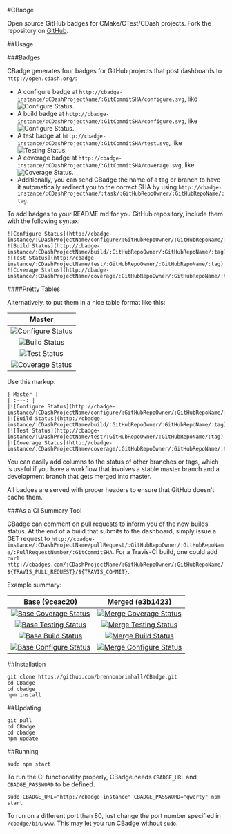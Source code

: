 #CBadge

Open source GitHub badges for CMake/CTest/CDash projects.  Fork the repository on [GitHub](http://github.com/brennonbrimhall/CBadge).


##Usage

###Badges

CBadge generates four badges for GitHub projects that post dashboards to `http://open.cdash.org/`:
  * A configure badge at `http://cbadge-instance/:CDashProjectName/:GitCommitSHA/configure.svg`, like ![Configure Status](http://img.shields.io/badge/configure-passing-brightgreen.svg).
  * A build badge at `http://cbadge-instance/:CDashProjectName/:GitCommitSHA/configure.svg`, like ![Configure Status](http://img.shields.io/badge/build-passing-brightgreen.svg).
  * A test badge at `http://cbadge-instance/:CDashProjectName/:GitCommitSHA/test.svg`, like ![Testing Status](http://img.shields.io/badge/tests-10%-red.svg).
  * A coverage badge at `http://cbadge-instance/:CDashProjectName/:GitCommitSHA/coverage.svg`, like ![Coverage Status](http://img.shields.io/badge/coverage-60%-yellow.svg).
  * Additionally, you can send CBadge the name of a tag or branch to have it automatically redirect you to the correct SHA by using `http://cbadge-instance/:CDashProjectName/:task/:GitHubRepoOwner/:GitHubRepoName/:tag`.

To add badges to your README.md for you GitHub repository, include them with the following syntax:

```
![Configure Status](http://cbadge-instance/:CDashProjectName/configure/:GitHubRepoOwner/:GitHubRepoName/:tag)
![Build Status](http://cbadge-instance/:CDashProjectName/build/:GitHubRepoOwner/:GitHubRepoName/:tag)
![Test Status](http://cbadge-instance/:CDashProjectName/test/:GitHubRepoOwner/:GitHubRepoName/:tag)
![Coverage Status](http://cbadge-instance/:CDashProjectName/coverage/:GitHubRepoOwner/:GitHubRepoName/:tag)
```

####Pretty Tables

Alternatively, to put them in a nice table format like this:

| Master |
| :---: |
|![Configure Status](http://cbadges.com/Remus/configure/robertmaynard/Remus/master)|
|![Build Status](http://cbadges.com/Remus/build/robertmaynard/Remus/master)|
|![Test Status](http://cbadges.com/Remus/test/robertmaynard/Remus/master)|
|![Coverage Status](http://cbadges.com/Remus/coverage/robertmaynard/Remus/master)|

Use this markup:

```
| Master |
| :---: |
|![Configure Status](http://cbadge-instance/:CDashProjectName/configure/:GitHubRepoOwner/:GitHubRepoName/:tag)|
|![Build Status](http://cbadge-instance/:CDashProjectName/build/:GitHubRepoOwner/:GitHubRepoName/:tag)|
|![Test Status](http://cbadge-instance/:CDashProjectName/test/:GitHubRepoOwner/:GitHubRepoName/:tag)|
|![Coverage Status](http://cbadge-instance/:CDashProjectName/coverage/:GitHubRepoOwner/:GitHubRepoName/:tag)|

```

You can easily add columns to the status of other branches or tags, which is useful if you have a workflow that involves a stable master branch and a development branch that gets merged into master.

All badges are served with proper headers to ensure that GitHub doesn't cache them.

###As a CI Summary Tool

CBadge can comment on pull requests to inform you of the new builds' status.  At the end of a build that submits to the dashboard, simply issue a GET request to `http://cbadge-instance/:CDashProjectName/pullRequest/:GitHubRepoOwner/:GitHubRepoName/:PullRequestNumber/:GitCommitSHA`.  For a Travis-CI build, one could add `curl http://cbadges.com/:CDashProjectName/:GitHubRepoOwner/:GitHubRepoName/${TRAVIS_PULL_REQUEST}/${TRAVIS_COMMIT}`.

Example summary:

| Base (9ceac20) | Merged (e3b1423)|
|:---:|:---:|
|[![Base Coverage Status](http://img.shields.io/badge/coverage-81.20%-brightgreen.svg)](http://open.cdash.org/index.php?project=Remus)|[![Merge Coverage Status](http://img.shields.io/badge/coverage-84.40%-brightgreen.svg)](http://open.cdash.org/index.php?project=Remus)
|[![Base Testing Status](http://img.shields.io/badge/test-100.00%-brightgreen.svg)](http://open.cdash.org/index.php?project=Remus)|[![Merge Testing Status](http://img.shields.io/badge/test-100.00%-brightgreen.svg)](http://open.cdash.org/index.php?project=Remus)
|[![Base Build Status](http://img.shields.io/badge/build-1%20errors-red.svg)](http://open.cdash.org/index.php?project=Remus)|[![Merge Build Status](http://img.shields.io/badge/build-2%20warnings-yellow.svg)](http://open.cdash.org/index.php?project=Remus)
|[![Base Configure Status](http://img.shields.io/badge/configure-passing-brightgreen.svg)](http://open.cdash.org/index.php?project=Remus)|[![Merge Configure Status](http://img.shields.io/badge/configure-passing-brightgreen.svg)](http://open.cdash.org/index.php?project=Remus)

##Installation
```
git clone https://github.com/brennonbrimhall/CBadge.git
cd CBadge
cd cbadge
npm install
```

##Updating
```
git pull
cd CBadge
cd cbadge
npm update
```

##Running
```
sudo npm start
```

To run the CI functionality properly, CBadge needs `CBADGE_URL` and `CBADGE_PASSWORD` to be defined.

```
sudo CBADGE_URL="http://cbadge-instance" CBADGE_PASSWORD="qwerty" npm start
```

To run on a different port than 80, just change the port number specified in `/cbadge/bin/www`.  This may let you run CBadge without `sudo`.

